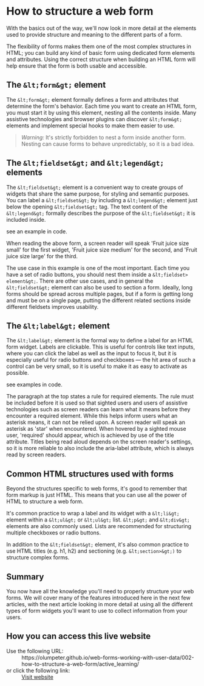 # How to structure a web form

With the basics out of the way, we'll now look in more detail at the 
elements used to provide structure and meaning to the different parts of a 
form.

The flexibility of forms makes them one of the most complex structures in HTML;
you can build any kind of basic form using dedicated form elements and 
attributes. Using the correct structure when building an HTML form will help 
ensure that the form is both usable and accessible.

## The ` &lt;form&gt; ` element

The `&lt;form&gt;`  element formally defines a form and attributes that 
determine the form's behavior. Each time you want to create an HTML form, you 
must start it by using this element, nesting all the contents inside. Many 
assistive technologies and browser plugins can discover `&lt;form&gt;` 
elements and implement special hooks to make them easier to use.

>*Warning:* It's strictly forbidden to nest a form inside another form. 
Nesting can cause forms to behave unpredictably, so it is a bad idea.

## The `&lt;fieldset&gt;` and `&lt;legend&gt;` elements

The `&lt;fieldset&gt;` element is a convenient way to create groups of widgets 
that share the same purpose, for styling and semantic purposes. You can label a 
`&lt;fieldset&gt;` by including a `&lt;legend&gt;` element just below the opening 
`&lt;fieldset&gt;` tag. The text content of the `&lt;legend&gt;` formally describes the 
purpose of the `&lt;fieldset&gt;` it is included inside.

see an example in code.

When reading the above form, a screen reader will speak 'Fruit juice size 
small' for the first widget, 'Fruit juice size medium' for the 
second, and 'Fruit juice size large' for the third.

The use case in this example is one of the most important. Each time you have a 
set of radio buttons, you should nest them inside a `&lt;fieldset> element&gt;`.
There are other use cases, and in general the `&lt;fieldset&gt;` element can also 
be used to section a form. Ideally, long forms should be spread across multiple 
pages, but if a form is getting long and must be on a single page, putting the 
different related sections inside different fieldsets improves usability.


## The `&lt;label&gt;` element

The `&lt;label&gt;` element is the formal way to define a label for an HTML 
form widget. Labels are clickable. This is useful for controls like text inputs, 
where you can click the label as well as the input to focus it, but it is 
especially useful for radio buttons and checkboxes — the hit area of such a 
control can be very small, so it is useful to make it as easy to activate as 
possible.

see examples in code.

The paragraph at the top states a rule for required elements. The rule must be 
included before it is used so that sighted users and users of assistive 
technologies such as screen readers can learn what it means before they 
encounter a required element. While this helps inform users what an asterisk 
means, it can not be relied upon. A screen reader will speak an asterisk as 
'star' when encountered. When hovered by a sighted mouse user, 'required' 
should appear, which is achieved by use of the title attribute. Titles being 
read aloud depends on the screen reader's settings, so it is more reliable to 
also include the aria-label attribute, which is always read by screen readers.

## Common HTML structures used with forms

Beyond the structures specific to web forms, it's good to remember that form 
markup is just HTML. This means that you can use all the power of HTML to 
structure a web form.

It's common practice to wrap a label and its widget with a `&lt;li&gt;` element 
within a `&lt;ul&gt;` or `&lt;ul&gt;` list. `&lt;p&gt;` and `&lt;div&gt;` elements 
are also commonly used. Lists are recommended for structuring multiple 
checkboxes or radio buttons.

In addition to the `&lt;fieldset&gt;` element, it's also common practice to 
use HTML titles (e.g. h1, h2) and sectioning (e.g. `&lt;section>&gt;)` to 
structure complex forms.

## Summary

You now have all the knowledge you'll need to properly structure your web forms. 
We will cover many of the features introduced here in the next few articles, 
with the next article looking in more detail at using all the different types 
of form widgets you'll want to use to collect information from your users.


## How you can access this live website

<dl>
  Use the following URL:
  <dd>
    https://olumpeter.github.io/web-forms-working-with-user-data/002-how-to-structure-a-web-form/active_learning/
  </dd>
  or click the following link:
  <dd>
    <a href="https://olumpeter.github.io/web-forms-working-with-user-data/002-how-to-structure-a-web-form/active_learning/">Visit website</a>
  </dd>
</dl>
